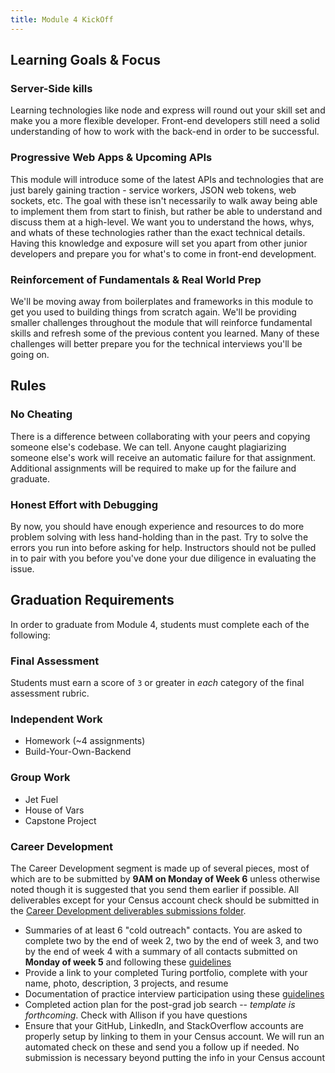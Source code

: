 ```yaml
---
title: Module 4 KickOff
---
```


## Learning Goals & Focus

### Server-Side kills

Learning technologies like node and express will round out your skill set and make you a more flexible developer. Front-end developers still need a solid understanding of how to work with the back-end in order to be successful.

### Progressive Web Apps & Upcoming APIs

This module will introduce some of the latest APIs and technologies that are just barely gaining traction - service workers, JSON web tokens, web sockets, etc. The goal with these isn't necessarily to walk away being able to implement them from start to finish, but rather be able to understand and discuss them at a high-level. We want you to understand the hows, whys, and whats of these technologies rather than the exact technical details. Having this knowledge and exposure will set you apart from other junior developers and prepare you for what's to come in front-end development.

### Reinforcement of Fundamentals & Real World Prep

We'll be moving away from boilerplates and frameworks in this module to get you used to building things from scratch again. We'll be providing smaller challenges throughout the module that will reinforce fundamental skills and refresh some of the previous content you learned. Many of these challenges will better prepare you for the technical interviews you'll be going on.

## Rules

### No Cheating

There is a difference between collaborating with your peers and copying someone else's codebase. We can tell. Anyone caught plagiarizing someone else's work will receive an automatic failure for that assignment. Additional assignments will be required to make up for the failure and graduate.

### Honest Effort with Debugging

By now, you should have enough experience and resources to do more problem solving with less hand-holding than in the past. Try to solve the errors you run into before asking for help. Instructors should not be pulled in to pair with you before you've done your due diligence in evaluating the issue.

## Graduation Requirements

In order to graduate from Module 4, students must complete each of the following:

### Final Assessment

Students must earn a score of `3` or greater in *each* category of the final assessment rubric.

### Independent Work

* Homework (~4 assignments)
* Build-Your-Own-Backend

### Group Work

* Jet Fuel
* House of Vars
* Capstone Project

### Career Development

The Career Development segment is made up of several pieces, most of which are to be submitted by **9AM on Monday of Week 6** unless otherwise noted though it is suggested that you send them earlier if possible. All deliverables except for your Census account check should be submitted in the [Career Development deliverables submissions folder](https://github.com/turingschool/career-development-curriculum/tree/master/deliverable_submissions).

* Summaries of at least 6 "cold outreach" contacts. You are asked to complete two by the end of week 2, two by the end of week 3, and two by the end of week 4 with a summary of all contacts submitted on **Monday of week 5** and following these [guidelines](https://github.com/turingschool/career-development-curriculum/blob/master/module_four/cold_outreach_deliverable_guidelines.md)
* Provide a link to your completed Turing portfolio, complete with your name, photo, description, 3 projects, and resume
* Documentation of practice interview participation using these [guidelines](https://github.com/turingschool/career-development-curriculum/blob/master/module_four/interview_practice_reflection_guidelines.md)
* Completed action plan for the post-grad job search -- *template is forthcoming*. Check with Allison if you have questions
* Ensure that your GitHub, LinkedIn, and StackOverflow accounts are properly setup by linking to them in your Census account. We will run an automated check on these and send you a follow up if needed. No submission is necessary beyond putting the info in your Census account
